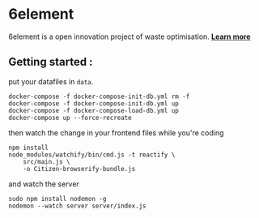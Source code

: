 # 6element

6element is a open innovation project of waste optimisation. **[Learn more](http://ants.builders/pages/6element.html)**


## Getting started :

put your datafiles in `data`.

```
docker-compose -f docker-compose-init-db.yml rm -f
docker-compose -f docker-compose-init-db.yml up
docker-compose -f docker-compose-load-db.yml up
docker-compose up --force-recreate
```

then watch the change in your frontend files while you're coding

```
npm install
node_modules/watchify/bin/cmd.js -t reactify \
    src/main.js \
    -o Citizen-browserify-bundle.js
```

and watch the server 

```
sudo npm install nodemon -g
nodemon --watch server server/index.js
```
